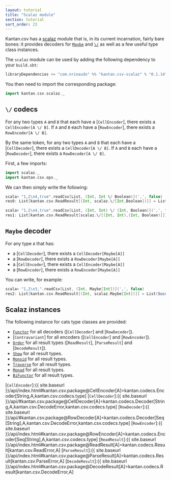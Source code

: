```yaml
---
layout: tutorial
title: "Scalaz module"
section: tutorial
sort_order: 23
---
```

Kantan.csv has a [scalaz](https://github.com/scalaz/scalaz) module that is, in its current incarnation, fairly bare
bones: it provides decoders for [`Maybe`] and [`\/`] as well as a few useful type class instances.

The `scalaz` module can be used by adding the following dependency to your `build.sbt`:

```scala
libraryDependencies += "com.nrinaudo" %% "kantan.csv-scalaz" % "0.1.14"
```

You then need to import the corresponding package:

```scala
import kantan.csv.scalaz._
```

## `\/` codecs

For any two types `A` and `B` that each have a [`CellEncoder`], there exists a
`CellEncoder[A \/ B]`. If `A` and `B` each have a [`RowEncoder`], there exists a `RowEncoder[A \/ B]`.

By the same token, for any two types `A` and `B` that each have a [`CellDecoder`], there exists a
`CellDecoder[A \/ B]`. If `A` and `B` each have a [`RowDecoder`], there exists a `RowDecoder[A \/ B]`.

First, a few imports:

```scala
import scalaz._
import kantan.csv.ops._
```

We can then simply write the following:

```scala
scala> "1,2\n4,true".readCsv[List, (Int, Int \/ Boolean)](',', false)
res0: List[kantan.csv.ReadResult[(Int, scalaz.\/[Int,Boolean])]] = List(Success((1,-\/(2))), Success((4,\/-(true))))

scala> "1,2\n4,true".readCsv[List, (Int, Int) \/ (Int, Boolean)](',', false)
res1: List[kantan.csv.ReadResult[scalaz.\/[(Int, Int),(Int, Boolean)]]] = List(Success(-\/((1,2))), Success(\/-((4,true))))
```


## `Maybe` decoder

For any type `A` that has:

 * a [`CellDecoder`], there exists a `CellDecoder[Maybe[A]]`
 * a [`RowDecoder`], there exists a `RowDecoder[Maybe[A]]`
 * a [`CellEncoder`], there exists a `CellEncoder[Maybe[A]]`
 * a [`RowEncoder`], there exists a `RowEncoder[Maybe[A]]`

You can write, for example:

```scala
scala> "1,2\n3,".readCsv[List, (Int, Maybe[Int])](',', false)
res2: List[kantan.csv.ReadResult[(Int, scalaz.Maybe[Int])]] = List(Success((1,Just(2))), Success((3,Empty())))
```

## Scalaz instances

The following instance for cats type classes are provided:

* [`Functor`] for all decoders ([`CellDecoder`] and [`RowDecoder`]).
* [`Contravariant`] for all encoders ([`CellEncoder`] and [`RowEncoder`]).
* [`Order`] for all result types ([`ReadResult`], [`ParseResult`] and [`DecodeResult`]).
* [`Show`] for all result types.
* [`Monoid`] for all result types.
* [`Traverse`] for all result types.
* [`Monad`] for all result types.
* [`BiFunctor`] for all result types.

[`Functor`]:https://oss.sonatype.org/service/local/repositories/releases/archive/org/scalaz/scalaz_2.11/7.2.3/scalaz_2.11-7.2.3-javadoc.jar/!/index.html#scalaz.Functor
[`BiFunctor`]:https://oss.sonatype.org/service/local/repositories/releases/archive/org/scalaz/scalaz_2.11/7.2.3/scalaz_2.11-7.2.3-javadoc.jar/!/index.html#scalaz.Bifunctor
[`Order`]:https://oss.sonatype.org/service/local/repositories/releases/archive/org/scalaz/scalaz_2.11/7.2.3/scalaz_2.11-7.2.3-javadoc.jar/!/index.html#scalaz.Order
[`Show`]:https://oss.sonatype.org/service/local/repositories/releases/archive/org/scalaz/scalaz_2.11/7.2.3/scalaz_2.11-7.2.3-javadoc.jar/!/index.html#scalaz.Show
[`Traverse`]:https://oss.sonatype.org/service/local/repositories/releases/archive/org/scalaz/scalaz_2.11/7.2.3/scalaz_2.11-7.2.3-javadoc.jar/!/index.html#scalaz.Show
[`Monad`]:https://oss.sonatype.org/service/local/repositories/releases/archive/org/scalaz/scalaz_2.11/7.2.3/scalaz_2.11-7.2.3-javadoc.jar/!/index.html#scalaz.Monad
[`Monoid`]:https://oss.sonatype.org/service/local/repositories/releases/archive/org/scalaz/scalaz_2.11/7.2.3/scalaz_2.11-7.2.3-javadoc.jar/!/index.html#scalaz.Monoid
[`\/`]:https://oss.sonatype.org/service/local/repositories/releases/archive/org/scalaz/scalaz_2.11/7.2.3/scalaz_2.11-7.2.3-javadoc.jar/!/index.html#scalaz.$bslash$div
[`Maybe`]:https://oss.sonatype.org/service/local/repositories/releases/archive/org/scalaz/scalaz_2.11/7.2.3/scalaz_2.11-7.2.3-javadoc.jar/!/index.html#scalaz.Maybe
[`CellEncoder`]:{{ site.baseurl }}/api/index.html#kantan.csv.package@CellEncoder[A]=kantan.codecs.Encoder[String,A,kantan.csv.codecs.type]
[`CellDecoder`]:{{ site.baseurl }}/api/#kantan.csv.package@CellDecoder[A]=kantan.codecs.Decoder[String,A,kantan.csv.DecodeError,kantan.csv.codecs.type]
[`RowDecoder`]:{{ site.baseurl }}/api/#kantan.csv.package@RowDecoder[A]=kantan.codecs.Decoder[Seq[String],A,kantan.csv.DecodeError,kantan.csv.codecs.type]
[`RowEncoder`]:{{ site.baseurl }}/api/index.html#kantan.csv.package@RowEncoder[A]=kantan.codecs.Encoder[Seq[String],A,kantan.csv.codecs.type]
[`ReadResult`]:{{ site.baseurl }}/api/index.html#kantan.csv.package@ReadResult[A]=kantan.codecs.Result[kantan.csv.ReadError,A]
[`ParseResult`]:{{ site.baseurl }}/api/index.html#kantan.csv.package@ParseResult[A]=kantan.codecs.Result[kantan.csv.ParseError,A]
[`DecodeResult`]:{{ site.baseurl }}/api/index.html#kantan.csv.package@DecodeResult[A]=kantan.codecs.Result[kantan.csv.DecodeError,A]
